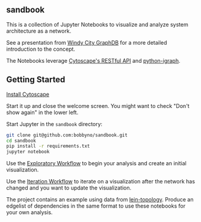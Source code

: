 ## sandbook

This is a collection of Jupyter Notebooks to visualize and analyze system architecture as a network.

See a presentation from [Windy City GraphDB](https://github.com/bobbyno/windy-city-graphdb-9-22-16/blob/master/windy_city_graphdb_presentation.ipynb) for a more detailed introduction to the concept.

The Notebooks leverage [Cytoscape's RESTful API](http://apps.cytoscape.org/apps/cyrest) and [python-igraph](http://igraph.org/python/).


## Getting Started

[Install Cytoscape](http://cytoscape.org/)

Start it up and close the welcome screen. You might want to check "Don't show again" in the lower left.

Start Jupyter in the `sandbook` directory:

```bash
git clone git@github.com:bobbyno/sandbook.git
cd sandbook
pip install -r requirements.txt
jupyter notebook
```

Use the [Exploratory Workflow](./exploratory_workflow.ipynb) to begin your analysis and create an initial visualization.

Use the [Iteration Workflow](./iteration_workflow.ipynb) to iterate on a visualization after the network has changed and you want to update the visualization.

The project contains an example using data from [lein-topology](https://github.com/testedminds/lein-topology). Produce an edgelist of dependencies in the same format to use these notebooks for your own analysis.
